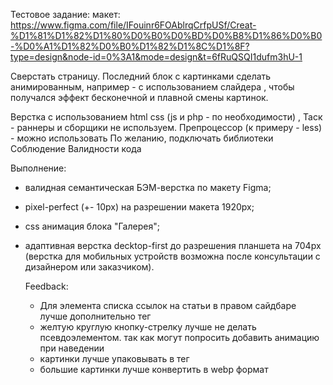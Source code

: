 Тестовое задание: макет:
https://www.figma.com/file/IFouinr6FOAblrqCrfpUSf/Creat-%D1%81%D1%82%D1%80%D0%B0%D0%BD%D0%B8%D1%86%D0%B0-%D0%A1%D1%82%D0%B0%D1%82%D1%8C%D1%8F?type=design&node-id=0%3A1&mode=design&t=6fRuQSQI1dufm3hU-1

Сверстать страницу. Последний блок с картинками сделать анимированным,
например - с использованием слайдера , чтобы получался эффект бесконечной
и плавной смены картинок.

Верстка c использованием html css (js и php - по необходимости) ,
⁠Таск - раннеры и сборщики не используем.
⁠Препроцессор (к примеру - less) - можно использовать
⁠По желанию, подключать библиотеки
⁠Соблюдение Валидности кода  

Выполнение:  
- валидная семантическая БЭМ-верстка по макету Figma;
- pixel-perfect (+- 10px) на разрешении макета 1920px;
- css анимация блока "Галерея";
- адаптивная верстка decktop-first до разрешения планшета на 704px (верстка для мобильных устройств возможна после консультации с дизайнером или заказчиком).

  Feedback:
  - Для элемента списка ссылок на статьи в правом сайдбаре лучше дополнительно тег <article>
  - желтую круглую кнопку-стрелку лучше не делать псевдоэлементом. так как могут попросить добавить анимацию при наведении
  - картинки лучше упаковывать в тег <picture>
  - большие картинки лучше конвертить в webp формат
    


